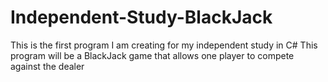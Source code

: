 # Independent-Study-BlackJack
This is the first program I am creating for my independent study in C#
This program will be a BlackJack game that allows one player to compete against the dealer
